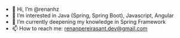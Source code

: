 - 👋 Hi, I’m @renanhz
- 👀 I’m interested in Java (Spring, Spring Boot), Javascript, Angular
- 🌱 I’m currently deepening my knowledge in Spring Framework
- 📫 How to reach me: renanpereirasant.dev@gmail.com

<!---
renanhz/renanhz is a ✨ special ✨ repository because its `README.md` (this file) appears on your GitHub profile.
You can click the Preview link to take a look at your changes.
--->
